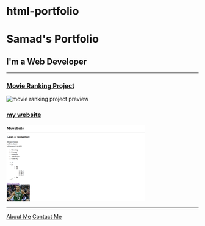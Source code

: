 # html-portfolio
<!DOCTYPE html>
<html lang="en">

<head>
  <meta charset="UTF-8">
  <title>SAMAD's Portfolio</title>
</head>

<body>
  <h1>Samad's Portfolio</h1>
  <h2>I'm a Web Developer</h2>
  <hr />
  <h3><a href="./public/movie-ranking.html">Movie Ranking Project</a></h3>
  <img src="./assets/images/movie-ranking.png" height="200" alt="movie ranking project preview"/>
  <h3><a href="./my website.html">my website</a></h3>
  <img src="./my website screenshot.png" height="200" alt="my website project preview"/>
  <hr />
  <a href="./public/about.html">About Me</a>
  <a href="./public/contact.html">Contact Me</a>
</body>

</html>
